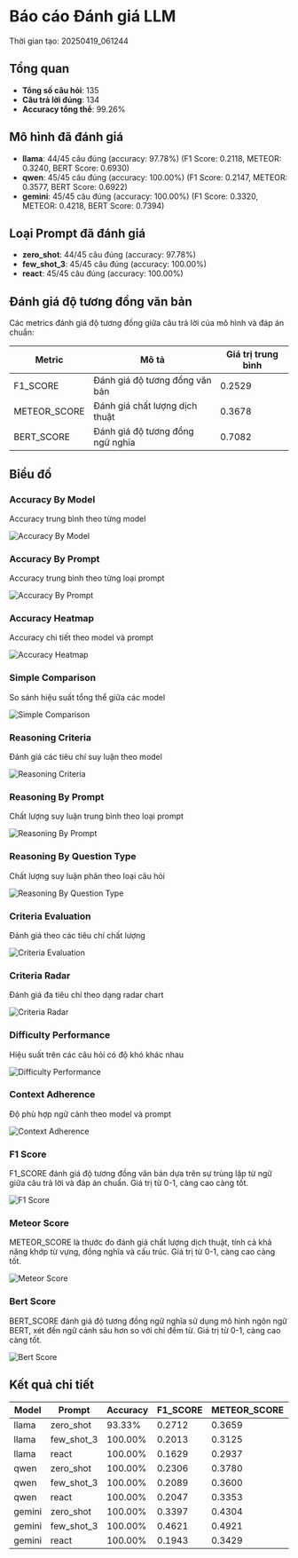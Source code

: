 # Báo cáo Đánh giá LLM

Thời gian tạo: 20250419_061244

## Tổng quan

- **Tổng số câu hỏi**: 135
- **Câu trả lời đúng**: 134
- **Accuracy tổng thể**: 99.26%

## Mô hình đã đánh giá

- **llama**: 44/45 câu đúng (accuracy: 97.78%) (F1 Score: 0.2118, METEOR: 0.3240, BERT Score: 0.6930)
- **qwen**: 45/45 câu đúng (accuracy: 100.00%) (F1 Score: 0.2147, METEOR: 0.3577, BERT Score: 0.6922)
- **gemini**: 45/45 câu đúng (accuracy: 100.00%) (F1 Score: 0.3320, METEOR: 0.4218, BERT Score: 0.7394)

## Loại Prompt đã đánh giá

- **zero_shot**: 44/45 câu đúng (accuracy: 97.78%)
- **few_shot_3**: 45/45 câu đúng (accuracy: 100.00%)
- **react**: 45/45 câu đúng (accuracy: 100.00%)

## Đánh giá độ tương đồng văn bản

Các metrics đánh giá độ tương đồng giữa câu trả lời của mô hình và đáp án chuẩn:

| Metric | Mô tả | Giá trị trung bình |
| --- | --- | --- |
| F1_SCORE | Đánh giá độ tương đồng văn bản | 0.2529 |
| METEOR_SCORE | Đánh giá chất lượng dịch thuật | 0.3678 |
| BERT_SCORE | Đánh giá độ tương đồng ngữ nghĩa | 0.7082 |


## Biểu đồ

### Accuracy By Model

Accuracy trung bình theo từng model

![Accuracy By Model](..\plots\accuracy_by_model_20250419_061244.png)

### Accuracy By Prompt

Accuracy trung bình theo từng loại prompt

![Accuracy By Prompt](..\plots\accuracy_by_prompt_20250419_061244.png)

### Accuracy Heatmap

Accuracy chi tiết theo model và prompt

![Accuracy Heatmap](..\plots\accuracy_heatmap_20250419_061244.png)

### Simple Comparison

So sánh hiệu suất tổng thể giữa các model

![Simple Comparison](..\plots\model_comparison_20250419_061244.png)

### Reasoning Criteria

Đánh giá các tiêu chí suy luận theo model

![Reasoning Criteria](..\plots\reasoning_criteria_plot_20250419_061244.png)

### Reasoning By Prompt

Chất lượng suy luận trung bình theo loại prompt

![Reasoning By Prompt](..\plots\reasoning_by_prompt_plot_20250419_061244.png)

### Reasoning By Question Type

Chất lượng suy luận phân theo loại câu hỏi

![Reasoning By Question Type](..\plots\reasoning_by_question_type_20250419_061244.png)

### Criteria Evaluation

Đánh giá theo các tiêu chí chất lượng

![Criteria Evaluation](..\plots\criteria_evaluation_20250419_061244.png)

### Criteria Radar

Đánh giá đa tiêu chí theo dạng radar chart

![Criteria Radar](..\plots\criteria_radar_20250419_061244.png)

### Difficulty Performance

Hiệu suất trên các câu hỏi có độ khó khác nhau

![Difficulty Performance](..\plots\difficulty_performance_20250419_061244.png)

### Context Adherence

Độ phù hợp ngữ cảnh theo model và prompt

![Context Adherence](..\plots\context_adherence_20250419_061244.png)

### F1 Score

F1_SCORE đánh giá độ tương đồng văn bản dựa trên sự trùng lặp từ ngữ giữa câu trả lời và đáp án chuẩn. Giá trị từ 0-1, càng cao càng tốt.

![F1 Score](..\plots\f1_score_20250419_061244.png)

### Meteor Score

METEOR_SCORE là thước đo đánh giá chất lượng dịch thuật, tính cả khả năng khớp từ vựng, đồng nghĩa và cấu trúc. Giá trị từ 0-1, càng cao càng tốt.

![Meteor Score](..\plots\meteor_score_20250419_061244.png)

### Bert Score

BERT_SCORE đánh giá độ tương đồng ngữ nghĩa sử dụng mô hình ngôn ngữ BERT, xét đến ngữ cảnh sâu hơn so với chỉ đếm từ. Giá trị từ 0-1, càng cao càng tốt.

![Bert Score](..\plots\bert_score_20250419_061244.png)


## Kết quả chi tiết

| Model | Prompt | Accuracy | F1_SCORE | METEOR_SCORE | BERT_SCORE |
| --- | --- | --- | --- | --- | --- |
| llama | zero_shot | 93.33% | 0.2712 | 0.3659 | 0.7155 |
| llama | few_shot_3 | 100.00% | 0.2013 | 0.3125 | 0.6881 |
| llama | react | 100.00% | 0.1629 | 0.2937 | 0.6753 |
| qwen | zero_shot | 100.00% | 0.2306 | 0.3780 | 0.6906 |
| qwen | few_shot_3 | 100.00% | 0.2089 | 0.3600 | 0.7034 |
| qwen | react | 100.00% | 0.2047 | 0.3353 | 0.6827 |
| gemini | zero_shot | 100.00% | 0.3397 | 0.4304 | 0.7430 |
| gemini | few_shot_3 | 100.00% | 0.4621 | 0.4921 | 0.7775 |
| gemini | react | 100.00% | 0.1943 | 0.3429 | 0.6978 |
